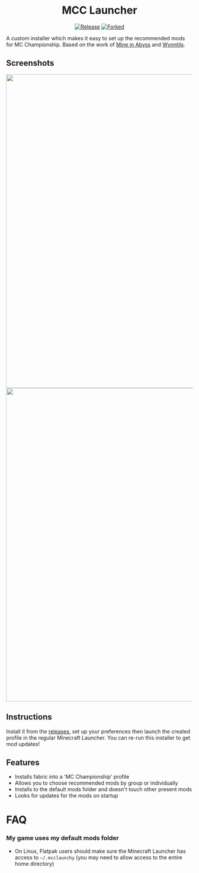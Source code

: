 <div align="center">

# MCC Launcher

[![Release](https://img.shields.io/github/v/release/Aeltumn/launchy?label=Download&style=for-the-badge)](https://github.com/Aeltumn/launchy/releases/latest)
[![Forked](https://img.shields.io/badge/Fork%20Of-Wyntills%2Flaunchy-green?style=for-the-badge&logo=github)](https://github.com/Wynntils/launchy)

</div>

A custom installer which makes it easy to set up the recommended mods for MC Championship. Based on the work of [Mine in Abyss](https://github.com/MineInAbyss/launchy) and [Wynntils](https://github.com/Wynntils/launchy).

## Screenshots
<div align="center">
  <img src="https://user-images.githubusercontent.com/15234414/199800781-c9bf92d4-143a-46a3-a3b0-0188c8d7db39.png" width="846px">
  <img src="https://user-images.githubusercontent.com/15234414/199800326-027d1824-b8b3-4c36-9a54-b93886795f0e.png" width="846px">
</div>


## Instructions

Install it from the [releases](https://github.com/Aeltumn/launchy/releases/latest), set up your preferences then launch the created profile in the regular Minecraft Launcher. You can re-run this installer to get mod updates!

## Features
- Installs fabric into a 'MC Championship' profile
- Allows you to choose recommended mods by group or individually
- Installs to the default mods folder and doesn't touch other present mods
- Looks for updates for the mods on startup

# FAQ

### My game uses my default mods folder
- On Linux, Flatpak users should make sure the Minecraft Launcher has access to `~/.mcclaunchy` (you may need to allow access to the entire home directory)
